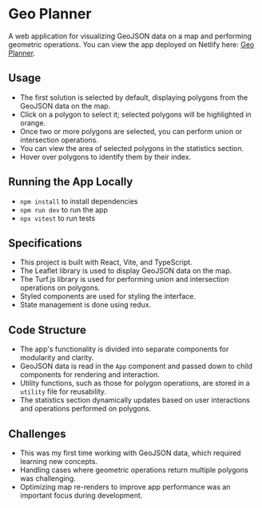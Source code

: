# Geo Planner

A web application for visualizing GeoJSON data on a map and performing geometric operations. You can view the app deployed on Netlify here: [Geo Planner](https://geo-planner.netlify.app/).

## Usage

- The first solution is selected by default, displaying polygons from the GeoJSON data on the map.
- Click on a polygon to select it; selected polygons will be highlighted in orange.
- Once two or more polygons are selected, you can perform union or intersection operations.
- You can view the area of selected polygons in the statistics section.
- Hover over polygons to identify them by their index.

## Running the App Locally

- `npm install` to install dependencies
- `npm run dev` to run the app
- `npx vitest` to run tests

## Specifications

- This project is built with React, Vite, and TypeScript.
- The Leaflet library is used to display GeoJSON data on the map.
- The Turf.js library is used for performing union and intersection operations on polygons.
- Styled components are used for styling the interface.
- State management is done using redux.

## Code Structure

- The app's functionality is divided into separate components for modularity and clarity.
- GeoJSON data is read in the `App` component and passed down to child components for rendering and interaction.
- Utility functions, such as those for polygon operations, are stored in a `utility` file for reusability.
- The statistics section dynamically updates based on user interactions and operations performed on polygons.

## Challenges

- This was my first time working with GeoJSON data, which required learning new concepts.
- Handling cases where geometric operations return multiple polygons was challenging.
- Optimizing map re-renders to improve app performance was an important focus during development.
